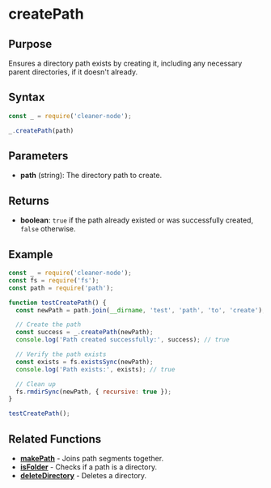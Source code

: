 # createPath

## Purpose
Ensures a directory path exists by creating it, including any necessary parent directories, if it doesn't already.

## Syntax
```javascript
const _ = require('cleaner-node');

_.createPath(path)
```

## Parameters
- **path** (string): The directory path to create.

## Returns
- **boolean**: `true` if the path already existed or was successfully created, `false` otherwise.

## Example
```javascript
const _ = require('cleaner-node');
const fs = require('fs');
const path = require('path');

function testCreatePath() {
  const newPath = path.join(__dirname, 'test', 'path', 'to', 'create');

  // Create the path
  const success = _.createPath(newPath);
  console.log('Path created successfully:', success); // true

  // Verify the path exists
  const exists = fs.existsSync(newPath);
  console.log('Path exists:', exists); // true

  // Clean up
  fs.rmdirSync(newPath, { recursive: true });
}

testCreatePath();
```

## Related Functions
- **[makePath](./make-path.md)** - Joins path segments together.
- **[isFolder](./is-folder.md)** - Checks if a path is a directory.
- **[deleteDirectory](./delete-directory.md)** - Deletes a directory. 